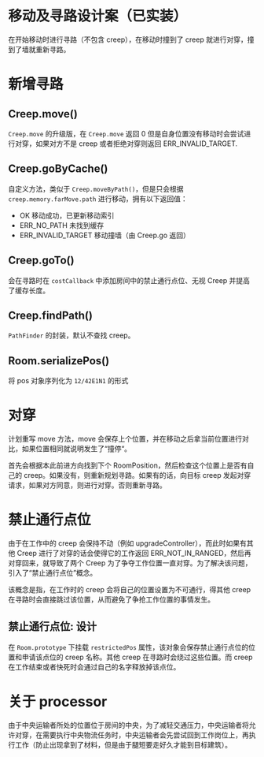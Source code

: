 # 移动及寻路设计案（已实装）

在开始移动时进行寻路（不包含 creep），在移动时撞到了 creep 就进行对穿，撞到了墙就重新寻路。

# 新增寻路

## Creep.move() 

`Creep.move` 的升级版，在 `Creep.move` 返回 0 但是自身位置没有移动时会尝试进行对穿，如果对方不是 creep 或者拒绝对穿则返回 ERR_INVALID_TARGET.

## Creep.goByCache()

自定义方法，类似于 `Creep.moveByPath()`，但是只会根据 `creep.memory.farMove.path` 进行移动，拥有以下返回值：

- OK 移动成功，已更新移动索引
- ERR_NO_PATH 未找到缓存
- ERR_INVALID_TARGET 移动撞墙（由 Creep.go 返回）

## Creep.goTo()

会在寻路时在 `costCallback` 中添加房间中的禁止通行点位、无视 Creep 并提高了缓存长度。

## Creep.findPath()

`PathFinder` 的封装，默认不查找 creep。

## Room.serializePos()

将 pos 对象序列化为 `12/42E1N1` 的形式

# 对穿

计划重写 move 方法，move 会保存上个位置，并在移动之后拿当前位置进行对比，如果位置相同就说明发生了“撞停“。

首先会根据本此前进方向找到下个 RoomPosition，然后检查这个位置上是否有自己的 creep。如果没有，则重新规划寻路。如果有的话，向目标 creep 发起对穿请求，如果对方同意，则进行对穿。否则重新寻路。

# 禁止通行点位

由于在工作中的 creep 会保持不动（例如 upgradeController），而此时如果有其他 Creep 进行了对穿的话会使得它的工作返回 ERR_NOT_IN_RANGED，然后再对穿回来，就导致了两个 Creep 为了争夺工作位置一直对穿。为了解决该问题，引入了“禁止通行点位”概念。

该概念是指，在工作时的 creep 会将自己的位置设置为不可通行，得其他 creep 在寻路时会直接跳过该位置，从而避免了争抢工作位置的事情发生。

## 禁止通行点位: 设计

在 `Room.prototype` 下挂载 `restrictedPos` 属性，该对象会保存禁止通行点位的位置和申请该点位的 creep 名称。其他 creep 在寻路时会绕过这些位置。而 creep 在工作结束或者快死时会通过自己的名字释放掉该点位。

# 关于 processor

由于中央运输者所处的位置位于房间的中央，为了减轻交通压力，中央运输者将允许对穿，在需要执行中央物流任务时，中央运输者会先尝试回到工作岗位上，再执行工作（防止出现拿到了材料，但是由于腿短要走好久才能到目标建筑）。